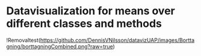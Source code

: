 # Datavisualization for means over different classes and methods

!Removaltest(https://github.com/DennisVNilsson/datavizUAP/images/Borttagning/borttagningCombined.png?raw=true)

 
